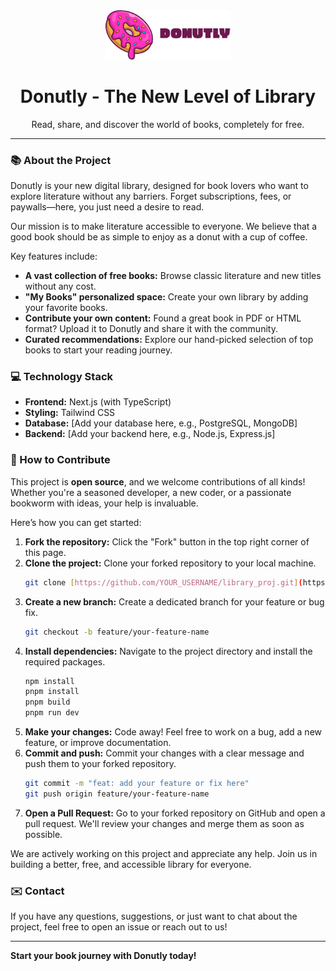 <div align="center">
  <img src="frontend/public/assets/logo.png" alt="Donutly Logo" width="200"/>
  <h1>Donutly - The New Level of Library</h1>
  <p>Read, share, and discover the world of books, completely for free.</p>
</div>

---

### 📚 About the Project

Donutly is your new digital library, designed for book lovers who want to explore literature without any barriers. Forget subscriptions, fees, or paywalls—here, you just need a desire to read.

Our mission is to make literature accessible to everyone. We believe that a good book should be as simple to enjoy as a donut with a cup of coffee.

Key features include:
* **A vast collection of free books:** Browse classic literature and new titles without any cost.
* **"My Books" personalized space:** Create your own library by adding your favorite books.
* **Contribute your own content:** Found a great book in PDF or HTML format? Upload it to Donutly and share it with the community.
* **Curated recommendations:** Explore our hand-picked selection of top books to start your reading journey.

### 💻 Technology Stack

* **Frontend:** Next.js (with TypeScript)
* **Styling:** Tailwind CSS
* **Database:** [Add your database here, e.g., PostgreSQL, MongoDB]
* **Backend:** [Add your backend here, e.g., Node.js, Express.js]

### 🤝 How to Contribute

This project is **open source**, and we welcome contributions of all kinds! Whether you're a seasoned developer, a new coder, or a passionate bookworm with ideas, your help is invaluable.

Here’s how you can get started:

1.  **Fork the repository:** Click the "Fork" button in the top right corner of this page.
2.  **Clone the project:** Clone your forked repository to your local machine.
    ```bash
    git clone [https://github.com/YOUR_USERNAME/library_proj.git](https://github.com/YOUR_USERNAME/library_proj.git)
    ```
3.  **Create a new branch:** Create a dedicated branch for your feature or bug fix.
    ```bash
    git checkout -b feature/your-feature-name
    ```
4.  **Install dependencies:** Navigate to the project directory and install the required packages.
    ```bash
    npm install
    pnpm install
    pnpm build
    pnpm run dev
    ```
5.  **Make your changes:** Code away! Feel free to work on a bug, add a new feature, or improve documentation.
6.  **Commit and push:** Commit your changes with a clear message and push them to your forked repository.
    ```bash
    git commit -m "feat: add your feature or fix here"
    git push origin feature/your-feature-name
    ```
7.  **Open a Pull Request:** Go to your forked repository on GitHub and open a pull request. We'll review your changes and merge them as soon as possible.

We are actively working on this project and appreciate any help. Join us in building a better, free, and accessible library for everyone.

### ✉️ Contact

If you have any questions, suggestions, or just want to chat about the project, feel free to open an issue or reach out to us!

---

**Start your book journey with Donutly today!**
